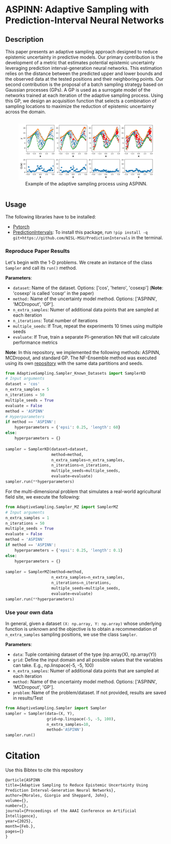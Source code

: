 [//]: # ([![arXiv]&#40;https://img.shields.io/badge/arXiv-2212.06370-b31b1b.svg&#41;]&#40;https://arxiv.org/abs/2212.06370&#41;)

[//]: # ([![Open In Colab]&#40;https://colab.research.google.com/assets/colab-badge.svg&#41;]&#40;https://colab.research.google.com/github/NISL-MSU/PredictionIntervals/blob/master/DualAQD_PredictionIntervals.ipynb&#41;)

# ASPINN: Adaptive Sampling with Prediction-Interval Neural Networks

## Description

This paper presents an adaptive sampling approach designed to reduce epistemic uncertainty in predictive models. 
Our primary contribution is the development of a metric that estimates potential epistemic uncertainty leveraging prediction interval-generation neural
networks.
This estimation relies on the distance between the predicted upper and lower bounds and the observed data at the tested positions and their neighboring points. 
Our second contribution is the proposal of a batch sampling strategy based on Gaussian processes (GPs). 
A GP is used as a surrogate model of the networks trained at each iteration of the adaptive sampling process. 
Using this GP, we design an acquisition function that selects a combination of sampling locations to maximize the reduction of epistemic uncertainty across the domain.

<div style="display: flex; justify-content: center;">
  <figure style="text-align: center;">
    <img src="figs/results_cos_figs.jpg" alt="figure" width="100%">
    <figcaption>Example of the adaptive sampling process using ASPINN.</figcaption>
  </figure>
</div>

## Usage

The following libraries have to be installed:
* [Pytorch](https://pytorch.org/)
* [PredictionIntervals](https://github.com/NISL-MSU/PredictionIntervals): To install this package, run `!pip install -q git+https://github.com/NISL-MSU/PredictionIntervals` in the terminal. 


### Reproduce Paper Results

Let's begin with the 1-D problems. We create an instance of the class `Sampler` and call its `run()` method.

**Parameters**:

*   `dataset`: Name of the dataset. Options: ['cos', 'hetero', 'cosexp'] (**Note**: 'cosexp' is called 'cosqr' in the paper)
*   `method:` Name of the uncertainty model method. Options: ['ASPINN', 'MCDropout', 'GP'].
*   `n_extra_samples`: Numer of additional data points that are sampled at each iteration
*   `n_iterations`: Total number of iterations
*   `multiple_seeds`: If True, repeat the experiments 10 times using multiple seeds
*   `evaluate`: If True, train a separate PI-generation NN that will calculate performance metrics

**Note**: In this repository, we implemented the following methods: ASPINN, MCDropout, and standard GP. 
The NF-Ensemble method was executed using its own [repository](https://github.com/nwaftp23/nflows_epistemic) with the same data partitions and seeds.

```python
from AdaptiveSampling.Sampler_Known_Datasets import SamplerKD
# Input arguments
dataset = 'cos'
n_extra_samples = 5
n_iterations = 50
multiple_seeds = True
evaluate = False
method = 'ASPINN'
# Hyperparameters
if method == 'ASPINN':
    hyperparameters = {'epsi': 0.25, 'length': 60}
else:
    hyperparameters = {}

sampler = SamplerKD(dataset=dataset,
                    method=method,
                    n_extra_samples=n_extra_samples,
                    n_iterations=n_iterations,
                    multiple_seeds=multiple_seeds,
                    evaluate=evaluate)
sampler.run(**hyperparameters)
```

For the multi-dimensional problem that simulates a real-world agricultural field site, we execute the following:

```python
from AdaptiveSampling.Sampler_MZ import SamplerMZ
# Input arguments
n_extra_samples = 1
n_iterations = 50
multiple_seeds = True
evaluate = False
method = 'ASPINN'
if method == 'ASPINN':
    hyperparameters = {'epsi': 0.25, 'length': 0.1}
else:
    hyperparameters = {}

sampler = SamplerMZ(method=method,
                    n_extra_samples=n_extra_samples,
                    n_iterations=n_iterations,
                    multiple_seeds=multiple_seeds,
                    evaluate=evaluate)
sampler.run(**hyperparameters)
```

### Use your own data

In general, given a dataset `(X: np.array, Y: np.array)` whose underlying function is unknown and the objective is 
to obtain a recommendation of `n_extra_samples` sampling positions, we use the class `Sampler`.

**Parameters**:

*   `data`: Tuple containing dataset of the type (np.array(X), np.array(Y))
*   `grid`: Define the input domain and all possible values that the variables can take. E.g., np.linspace(-5, -5, 100)
*   `n_extra_samples`: Numer of additional data points that are sampled at each iteration
*   `method:` Name of the uncertainty model method. Options: ['ASPINN', 'MCDropout', 'GP'].
*   `problem`: Name of the problem/dataset. If not provided, results are saved in results/Test

```python
from AdaptiveSampling.Sampler import Sampler
sampler = Sampler(data=(X, Y),
                  grid=np.linspace(-5, -5, 100),
                  n_extra_samples=10,
                  method='ASPINN')
sampler.run()
```


# Citation
Use this Bibtex to cite this repository

```
@article{ASPINN 
title={Adaptive Sampling to Reduce Epistemic Uncertainty Using Prediction Interval-Generation Neural Networks},
author={Morales, Giorgio and Sheppard, John}, 
volume={}, 
number={}, 
journal={Proceedings of the AAAI Conference on Artificial Intelligence}, 
year={2025}, 
month={Feb.}, 
pages={} 
}
```